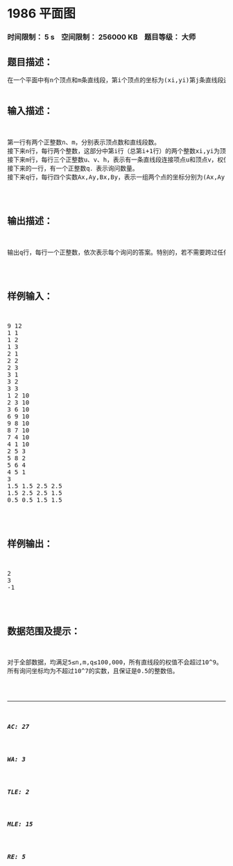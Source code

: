 # 1986 平面图   
### 时间限制： 5 s&nbsp;&nbsp;&nbsp;&nbsp;空间限制： 256000 KB&nbsp;&nbsp;&nbsp;&nbsp;题目等级： 大师  
## 题目描述：  

<pre>
在一个平面中有n个顶点和m条直线段，第i个顶点的坐标为(xi,yi)第j条直线段连接顶点uj和顶点vj，权值为hj，除顶点uj和vj外直线段j不经过其他的顶点。任意两条直线段如果存在公共点，则该公共点一定是一个顶点，此时这两条直线段都会连接这个顶点。对于任意的两个顶点x和y，总是可以找到一顶点序列al,a2，…，ak使得al=x，ak=y且对于任意l≤i<k满足ai和a[i+1]被一条直线段直接连接。
  
这m条直线段将整个平面分成了若干个区域，其中只有一个区域是无穷大的，其余均是有界的，我们称无穷大的区域为禁区。
  
现在给出q次询问，每次给定平面中的任意两个不是顶点且分别不在任意一条直线段上的点A和B，请画一条曲线连接A和B，要求曲线不能经过禁区以及任何顶点，并使得穿过的直线段中权值最大的尽可能小。你需要对每次询问回答  
这个值最小为多少。
</pre>
  
  
## 输入描述：  

<pre>
第一行有两个正整数n、m，分别表示顶点数和直线段数。  
接下来n行，每行两个整数，这部分中第i行（总第i+1行）的两个整数xi,yi为顶点i的坐标，  
接下来m行，每行三个正整数u、v、h，表示有一条直线段连接项点u和顶点v，权值为h。其中u≠v。  
接下来的一行，有一个正整数q．表示询问数量。  
接下来q行，每行四个实数Ax,Ay,Bx,By，表示一组两个点的坐标分别为(Ax,Ay)和(Bx,By)的询问。
</pre>
  
  
## 输出描述：  

<pre>
输出q行，每行一个正整数，依次表示每个询问的答案。特别的，若不需要跨过任何一条边即可到达，请输出0；若不存在合法的曲线，请输出-1。
</pre>
  
  
## 样例输入：  

<pre>
9 12  
1 1  
1 2  
1 3  
2 1  
2 2  
2 3  
3 1  
3 2  
3 3  
1 2 10  
2 3 10  
3 6 10  
6 9 10  
9 8 10  
8 7 10  
7 4 10  
4 1 10  
2 5 3  
5 8 2  
5 6 4  
4 5 1  
3  
1.5 1.5 2.5 2.5  
1.5 2.5 2.5 1.5  
0.5 0.5 1.5 1.5
</pre>
  
  
## 样例输出：  

<pre>
2  
3  
-1
</pre>
  
  
## 数据范围及提示：  

<pre>
对于全部数据，均满足5≤n,m,q≤100,000，所有直线段的权值不会超过10^9。  
所有询问坐标均为不超过10^7的实数，且保证是0.5的整数倍。
</pre>
  
  
***  

##### AC: 27  
##### WA: 3  
##### TLE: 2  
##### MLE: 15  
##### RE: 5  
